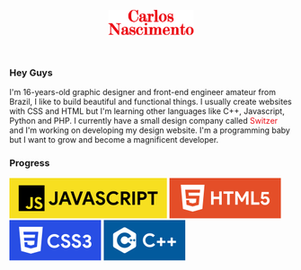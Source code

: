 <p align="center">
<img src="https://raw.githubusercontent.com/carloscdf/carloscdf/150de9130ca1f55144b726f97599db731a0e0f1f/assets/logo.svg" alt="logo" width="30%">
</p>
<br>
<h3> Hey Guys</h3>


<p>I'm 16-years-old graphic designer and front-end engineer amateur from Brazil, I like to build beautiful and functional things. I usually create websites with CSS and HTML but I'm learning other languages like C++, Javascript, Python and PHP. 
I currently have a small design company called <span style="color: #ec0e18ff">Switzer</span> and I'm working on developing my design website.
I'm a programming baby but I want to grow and become a magnificent developer.</p>
<p>



<h3>Progress</h3>


<p>
<img src="https://raw.githubusercontent.com/carloscdf/carloscdf/dfc4a450736909fd2dd574fd7f43aa9241a5b8f8/assets/javascript-button.svg" alt="javascript">
<img src="https://raw.githubusercontent.com/carloscdf/carloscdf/dfc4a450736909fd2dd574fd7f43aa9241a5b8f8/assets/html5-button.svg" alt="html5" > <img src="https://raw.githubusercontent.com/carloscdf/carloscdf/dfc4a450736909fd2dd574fd7f43aa9241a5b8f8/assets/css3-button.svg" alt="css3"> <img src="https://raw.githubusercontent.com/carloscdf/carloscdf/dfc4a450736909fd2dd574fd7f43aa9241a5b8f8/assets/cplusplus-button.svg" alt="c++">
</p>

